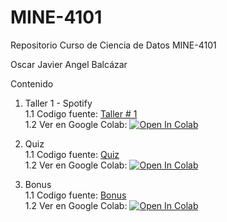 # MINE-4101
Repositorio Curso de Ciencia de Datos MINE-4101 

Oscar Javier Angel Balcázar

Contenido

1. Taller 1 - Spotify \
    1.1 Codigo fuente: [Taller # 1](https://github.com/ojangelb/MINE-4101/blob/main/Taller_1/Taller_1.ipynb) \
    1.2 Ver en Google Colab: [![Open In Colab](https://colab.research.google.com/assets/colab-badge.svg)](https://colab.research.google.com/github/ojangelb/MINE-4101/blob/main/Taller_1/Taller_1.ipynb) 


2. Quiz \
    1.1 Codigo fuente: [Quiz](https://github.com/ojangelb/MINE-4101/blob/main/Quiz/Quiz.ipynb) \
    1.2 Ver en Google Colab: [![Open In Colab](https://colab.research.google.com/assets/colab-badge.svg)](https://colab.research.google.com/github/ojangelb/MINE-4101/blob/main/Quiz/Quiz.ipynb)

3. Bonus \
    1.1 Codigo fuente: [Bonus](https://github.com/ojangelb/MINE-4101/blob/main/Bonus_1/bonus.ipynb) \
    1.2 Ver en Google Colab: [![Open In Colab](https://colab.research.google.com/assets/colab-badge.svg)](https://colab.research.google.com/github/ojangelb/MINE-4101/blob/main/Bonus_1/bonus.ipynb)

